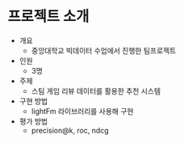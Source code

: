 # 프로젝트 소개
- 개요
   - 중앙대학교 빅데이터 수업에서 진행한 팀프로젝트
- 인원
   - 3명
- 주제
   - 스팀 게임 리뷰 데이터를 활용한 추천 시스템
- 구현 방법
   - lightFm 라이브러리를 사용해 구현
- 평가 방법
   - precision@k, roc, ndcg



